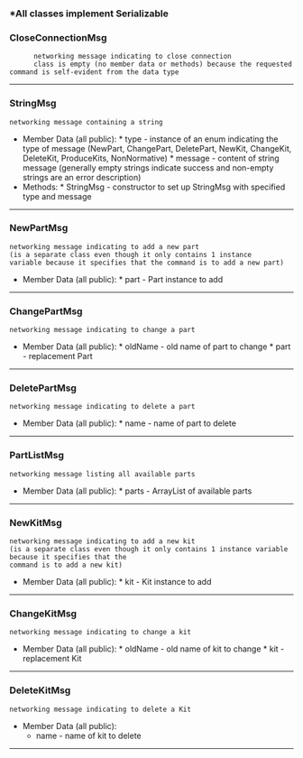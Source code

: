 ### \*All classes implement Serializable

### CloseConnectionMsg
          networking message indicating to close connection
          class is empty (no member data or methods) because the requested command is self-evident from the data type

***

### StringMsg
    networking message containing a string
* Member Data (all public):
      * type - instance of an enum indicating the type of message (NewPart, ChangePart, DeletePart, NewKit, ChangeKit, DeleteKit, ProduceKits, NonNormative)
      * message - content of string message (generally empty strings indicate success and non-empty strings are an error description)
* Methods:
      * StringMsg - constructor to set up StringMsg with specified type and message

***

### NewPartMsg
    networking message indicating to add a new part 
    (is a separate class even though it only contains 1 instance 
    variable because it specifies that the command is to add a new part)
* Member Data (all public):
      * part - Part instance to add

***

### ChangePartMsg
    networking message indicating to change a part
* Member Data (all public):
      * oldName - old name of part to change
      * part - replacement Part

***

### DeletePartMsg
    networking message indicating to delete a part
* Member Data (all public):
      * name - name of part to delete

***

### PartListMsg
    networking message listing all available parts
* Member Data (all public):
      * parts - ArrayList of available parts

***

### NewKitMsg
    networking message indicating to add a new kit
    (is a separate class even though it only contains 1 instance variable because it specifies that the       
    command is to add a new kit)
* Member Data (all public):
      * kit - Kit instance to add

***

### ChangeKitMsg
    networking message indicating to change a kit
* Member Data (all public):
      * oldName - old name of kit to change
      * kit - replacement Kit

***

### DeleteKitMsg
    networking message indicating to delete a Kit
* Member Data (all public):
     * name - name of kit to delete

***

